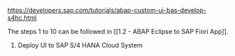 https://developers.sap.com/tutorials/abap-custom-ui-bas-develop-s4hc.html

The steps 1 to 10 can be followed in [[1.2 - ABAP Eclipse to SAP Fiori App]].

1) Deploy UI to SAP S/4 HANA Cloud System
